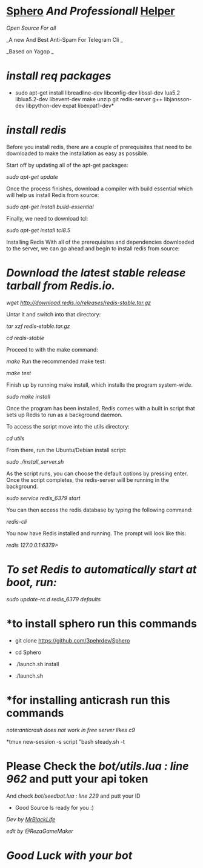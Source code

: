 # [Sphero](https://telegram.me/Sphero) *And Professionall* [Helper](http://telegram.me/Spherorobot)

_Open Source For all_

_A new And Best Anti-Spam For Telegram Cli _

_Based on Yagop _

# *install req packages*

* sudo apt-get install libreadline-dev libconfig-dev libssl-dev lua5.2 liblua5.2-dev libevent-dev make unzip git redis-server g++ libjansson-dev libpython-dev expat libexpat1-dev*

# *install redis*

Before you install redis, there are a couple of prerequisites that need to be downloaded to make the installation as easy as possible.

Start off by updating all of the apt-get packages:

*sudo apt-get update*

Once the process finishes, download a compiler with build essential which will help us install Redis from source:

*sudo apt-get install build-essential*

Finally, we need to download tcl:

*sudo apt-get install tcl8.5*

Installing Redis
With all of the prerequisites and dependencies downloaded to the server, we can go ahead and begin to install redis from source:

# *Download the latest stable release tarball from Redis.io.*

*wget http://download.redis.io/releases/redis-stable.tar.gz*

Untar it and switch into that directory:

*tar xzf redis-stable.tar.gz*

*cd redis-stable*

Proceed to with the make command:

*make*
Run the recommended make test:

*make test*

Finish up by running make install, which installs the program system-wide.

*sudo make install*

Once the program has been installed, Redis comes with a built in script that sets up Redis to run as a background daemon.

To access the script move into the utils directory:

*cd utils*

From there, run the Ubuntu/Debian install script:

*sudo ./install_server.sh*

As the script runs, you can choose the default options by pressing enter. Once the script completes, the redis-server will be running in the background.

*sudo service redis_6379 start*

You can then access the redis database by typing the following command:

*redis-cli*

You now have Redis installed and running. The prompt will look like this:

*redis 127.0.0.1:6379>*

# *To set Redis to automatically start at boot, run:*

*sudo update-rc.d redis_6379 defaults*

# *to install sphero run this commands

* git clone https://github.com/3pehrdev/Sphero

* cd Sphero

* ./launch.sh install

* ./launch.sh

# *for installing anticrash run this commands

*note:anticrash does not work in free server likes c9*

*tmux new-session -s script "bash steady.sh -t

# Please Check the *bot/utils.lua : line 962* and putt your api token
And check *bot/seedbot.lua : line 229* and putt your ID
* Good Source Is ready for you :)

*Dev by [MrBlackLife](http://telegram.me/mrblacklife)*

*edit by @RezaGameMaker*

# *Good Luck with your bot* 
